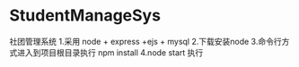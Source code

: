 # StudentManageSys
社团管理系统
1.采用 node + express +ejs + mysql
2.下载安装node
3.命令行方式进入到项目根目录执行 npm install
4.node start 执行
